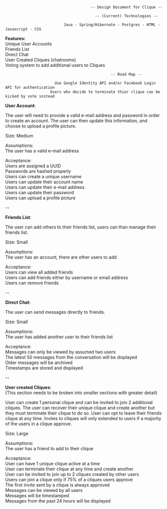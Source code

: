                                           -- Design Document for Clique --
                    
                                            -- (Current) Technologies --
                    
                              Java - Spring/Hibernate - Postgres - HTML - Javascript - CSS

                              
**Features:**  
Unique User Accounts  
Friends List  
Direct Chat  
User Created Cliques (chatrooms)  
Voting system to add additional users to Cliques  


                                                   -- Road Map --
                    
                          Use Google Identity API and/or Facebook Login API for authentication
                        Users who decide to terminate thier clique can be kicked by vote instead


                    
**User Account**:  

The user will need to provide a valid e-mail address and password
in order to create an account. The user can then update this information, and
choose to upload a profile picture.

Size: Medium

Assumptions:  
The user has a valid e-mail address

Acceptance:  
Users are assigned a UUID  
Passwords are hashed properly  
Users can create a unique username  
Users can update their account name  
Users can update their e-mail address  
Users can update their password  
Users can upload a profile picture  

--

**Friends List**:  

The user can add others to their friends list, users can than manage
their friends list.

Size: Small

Assumptions:  
The user has an account, there are other users to add

Acceptance:  
Users can view all added friends  
Users can add friends either by username or email address  
Users can remove friends  

--

**Direct Chat**:  

The user can send messages directly to friends.

Size: Small

Assumptions:  
The user has added another user to their friends list

Acceptance:  
Messages can only be viewed by assumed two users  
The latest 50 messages from the conversation will be displayed  
Older messages will be archived  
Timestamps are stored and displayed  

--

**User created Cliques**:  
(This section needs to be broken into smaller sections with greater detail)

User can create 1 personal clique and can be invited to join 2 additional
cliques. The user can recover their unique clique and create another
but they must terminate their clique to do so. User can opt to
leave their friends clique at any time.
Invites to cliques will only extended to users if a majority of the users in
a clique approve.

Size: Large

Assumptions:  
The user has a friend to add to their clique

Acceptance:  
User can have 1 unique clique active at a time  
User can terminate their clique at any time and create another  
User can be invited to join up to 2 cliques created by other users  
Users can join a clique only if 75% of a cliques users approve  
The first invite sent by a clique is always approved  
Messages can be viewed by all users  
Messages will be timestamped  
Messages from the past 24 hours will be displayed  


